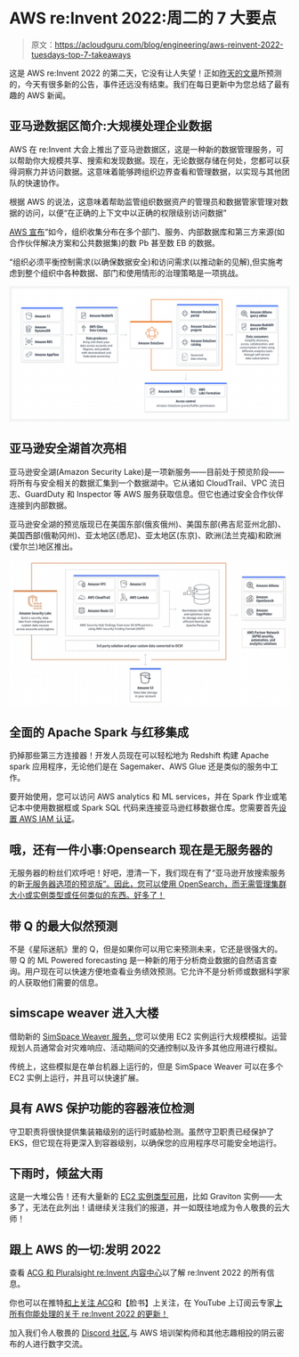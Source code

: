 # AWS re:Invent 2022:周二的 7 大要点

> 原文：<https://acloudguru.com/blog/engineering/aws-reinvent-2022-tuesdays-top-7-takeaways>

这是 AWS re:Invent 2022 的第二天，它没有让人失望！正如[昨天的文章](https://acloudguru.com/blog/engineering/aws-reinvent-2022-day-1-overview)所预测的，今天有很多新的公告，事件还远没有结束。我们在每日更新中为您总结了最有趣的 AWS 新闻。

## 亚马逊数据区简介:大规模处理企业数据

AWS 在 re:Invent 大会上推出了亚马逊数据区，这是一种新的数据管理服务，可以帮助你大规模共享、搜索和发现数据。现在，无论数据存储在何处，您都可以获得洞察力并访问数据。这意味着能够跨组织边界查看和管理数据，以实现与其他团队的快速协作。

根据 AWS 的说法，这意味着帮助监管组织数据资产的管理员和数据管家管理对数据的访问，以便“在正确的上下文中以正确的权限级别访问数据”

[AWS 宣布](https://press.aboutamazon.com/2022/11/aws-announces-amazon-datazone)“如今，组织收集分布在多个部门、服务、内部数据库和第三方来源(如合作伙伴解决方案和公共数据集)的数 Pb 甚至数 EB 的数据。

“组织必须平衡控制需求(以确保数据安全)和访问需求(以推动新的见解),但实施考虑到整个组织中各种数据、部门和使用情形的治理策略是一项挑战。

![](img/3b9f1347f98ad0238a2e3e8828ed939b.png)

## 亚马逊安全湖首次亮相

亚马逊安全湖(Amazon Security Lake)是一项新服务——目前处于预览阶段——将所有与安全相关的数据汇集到一个数据湖中。它从诸如 CloudTrail、VPC 流日志、GuardDuty 和 Inspector 等 AWS 服务获取信息。但它也通过安全合作伙伴连接到内部数据。

亚马逊安全湖的预览版现已在美国东部(俄亥俄州)、美国东部(弗吉尼亚州北部)、美国西部(俄勒冈州)、亚太地区(悉尼)、亚太地区(东京)、欧洲(法兰克福)和欧洲(爱尔兰)地区推出。

![](img/3d582bdaf63733dda3edfe2e0a0ae7f2.png)

## 全面的 Apache Spark 与红移集成

扔掉那些第三方连接器！开发人员现在可以轻松地为 Redshift 构建 Apache spark 应用程序，无论他们是在 Sagemaker、AWS Glue 还是类似的服务中工作。

要开始使用，您可以访问 AWS analytics 和 ML services，并在 Spark 作业或笔记本中使用数据框或 Spark SQL 代码来连接亚马逊红移数据仓库。您需要首先[设置 AWS IAM 认证](https://docs.aws.amazon.com/redshift/latest/mgmt/redshift-iam-authentication-access-control.html)。

## 哦，还有一件小事:Opensearch 现在是无服务器的

无服务器的粉丝们欢呼吧！好吧，澄清一下，我们现在有了“亚马逊开放搜索服务的新[无服务器选项的预览版”。因此，您可以使用 OpenSearch，而无需管理集群大小或实例类型或任何类似的东西。好多了！](https://aws.amazon.com/blogs/aws/preview-amazon-opensearch-serverless-run-search-and-analytics-workloads-without-managing-clusters/)

## 带 Q 的最大似然预测

不是《星际迷航》里的 Q，但是如果你可以用它来预测未来，它还是很强大的。带 Q 的 ML Powered forecasting 是一种新的用于分析商业数据的自然语言查询。用户现在可以快速方便地查看业务绩效预测。它允许不是分析师或数据科学家的人获取他们需要的信息。

## simscape weaver 进入大楼

借助新的 [SimSpace Weaver 服务，](https://aws.amazon.com/blogs/aws/new-aws-simspace-weaver-build-large-scale-spatial-simulations-in-the-cloud/)您可以使用 EC2 实例运行大规模模拟。运营规划人员通常会对灾难响应、活动期间的交通控制以及许多其他应用进行模拟。

传统上，这些模拟是在单台机器上运行的，但是 SimSpace Weaver 可以在多个 EC2 实例上运行，并且可以快速扩展。

## 具有 AWS 保护功能的容器液位检测

守卫职责将很快提供集装箱级别的运行时威胁检测。虽然守卫职责已经保护了 EKS，但它现在将更深入到容器级别，以确保您的应用程序尽可能安全地运行。

## 下雨时，倾盆大雨

这是一大堆公告！还有大量新的 [EC2 实例类型可用](https://aws.amazon.com/blogs/aws/category/compute/amazon-ec2/)，比如 Graviton 实例——太多了，无法在此列出！请继续关注我们的报道，并一如既往地成为令人敬畏的云大师！

## 跟上 AWS 的一切:发明 2022

查看 [ACG 和 Pluralsight re:Invent 内容中心](https://www.pluralsight.com/reinvent-2022)以了解 re:Invent 2022 的所有信息。

你也可以在推特[和](https://twitter.com/acloudguru)[上关注 ACG](https://www.facebook.com/acloudguru)和【脸书】上关注，在 YouTube 上订阅云专家[上所有你能处理的关于 re:Invent 2022 的更新！](https://www.youtube.com/c/AcloudGuru/?sub_confirmation=1)

加入我们令人敬畏的 [Discord 社区](https://discord.com/invite/acloudguru),与 AWS 培训架构师和其他志趣相投的阴云密布的人进行数字交流。